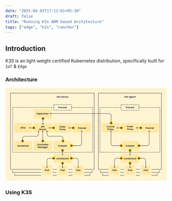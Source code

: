 ```yaml
---
date: "2025-04-03T17:13:01+05:30"
draft: false
title: "Running K3s ARM based Architecture"
tags: ["edge", "k3s", "rancher"]
---
```


## Introduction

K3S is an light weight certified Kubernetes distribution, specifically built for `IoT` & `Edge`
### Architecture

![alt](./how-it-works-k3s.svg)

### Using K3S

###
